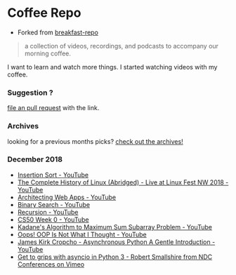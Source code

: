 # Coffee Repo #

* Forked from [breakfast-repo](https://github.com/ashleygwilliams/breakfast-repo)

> a collection of videos, recordings, and podcasts to accompany our morning coffee.

I want to learn and watch more things. I started watching videos with my coffee.

### Suggestion ?

[file an pull request](https://github.com/christopher-burke/coffee-repo/pulls) with the link.

### Archives

looking for a previous months picks? [check out the archives!](https://github.com/christopher-burke/coffee-repo/tree/coffee-repo/archives/)

### December 2018

* [Insertion Sort - YouTube](https://youtu.be/O0VbBkUvriI)
* [The Complete History of Linux (Abridged) - Live at Linux Fest NW 2018 - YouTube](https://youtu.be/UjDQtNYxtbU)
* [Architecting Web Apps - YouTube](https://youtu.be/UdpTC_pg_uA)
* [Binary Search - YouTube](https://youtu.be/T98PIp4omUA)
* [Recursion - YouTube](https://youtu.be/mz6tAJMVmfM)
* [CS50 Week 0 - YouTube](https://youtu.be/zFenJJtAEzE)
* [Kadane's Algorithm to Maximum Sum Subarray Problem - YouTube](https://youtu.be/86CQq3pKSUw)
* [Oops! OOP Is Not What I Thought - YouTube](https://youtu.be/91gxLyc9nXU)
* [James Kirk Cropcho - Asynchronous Python A Gentle Introduction - YouTube](https://youtu.be/e4mP4Prf0gc)
* [Get to grips with asyncio in Python 3 - Robert Smallshire from NDC Conferences on Vimeo](https://player.vimeo.com/video/209464518)
